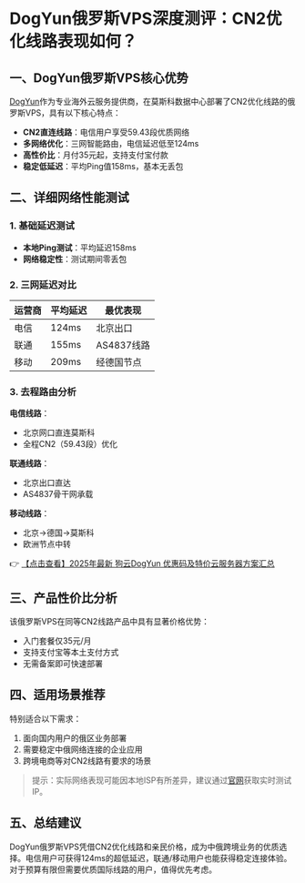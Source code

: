 # DogYun俄罗斯VPS深度测评：CN2优化线路表现如何？

## 一、DogYun俄罗斯VPS核心优势

[DogYun](https://bit.ly/DogYun)作为专业海外云服务提供商，在莫斯科数据中心部署了CN2优化线路的俄罗斯VPS，具有以下核心特点：

- **CN2直连线路**：电信用户享受59.43段优质网络
- **多网络优化**：三网智能路由，电信延迟低至124ms
- **高性价比**：月付35元起，支持支付宝付款
- **稳定低延迟**：平均Ping值158ms，基本无丢包

## 二、详细网络性能测试

### 1. 基础延迟测试
- **本地Ping测试**：平均延迟158ms
- **网络稳定性**：测试期间零丢包

### 2. 三网延迟对比
| 运营商 | 平均延迟 | 最优表现 |
|--------|----------|----------|
| 电信   | 124ms    | 北京出口 |
| 联通   | 155ms    | AS4837线路 |
| 移动   | 209ms    | 经德国节点 |

### 3. 去程路由分析
**电信线路**：
- 北京网口直连莫斯科
- 全程CN2（59.43段）优化

**联通线路**：
- 北京出口直达
- AS4837骨干网承载

**移动线路**：
- 北京→德国→莫斯科
- 欧洲节点中转

👉 [【点击查看】2025年最新 狗云DogYun 优惠码及特价云服务器方案汇总](https://bit.ly/DogYun)

## 三、产品性价比分析

该俄罗斯VPS在同等CN2线路产品中具有显著价格优势：
- 入门套餐仅35元/月
- 支持支付宝等本土支付方式
- 无需备案即可快速部署

## 四、适用场景推荐
特别适合以下需求：
1. 面向国内用户的俄区业务部署
2. 需要稳定中俄网络连接的企业应用
3. 跨境电商等对CN2线路有要求的场景

> 提示：实际网络表现可能因本地ISP有所差异，建议通过[官网](https://bit.ly/DogYun)获取实时测试IP。

## 五、总结建议
DogYun俄罗斯VPS凭借CN2优化线路和亲民价格，成为中俄跨境业务的优质选择。电信用户可获得124ms的超低延迟，联通/移动用户也能获得稳定连接体验。对于预算有限但需要优质国际线路的用户，值得优先考虑。